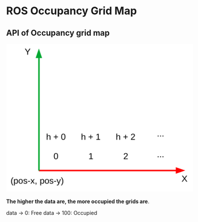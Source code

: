 # ROS Occupancy Grid Map

## API of Occupancy grid map

![img](materials/occu_grid_api.png)

**The higher the data are, the more occupied the grids are**.

data -> 0: Free
data -> 100: Occupied
